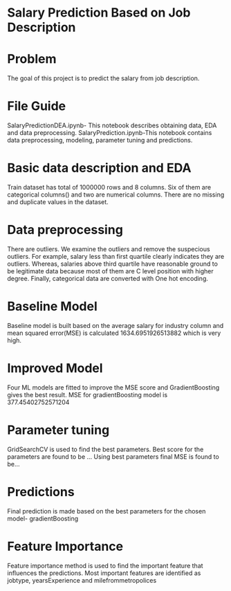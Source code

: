 # Salary Prediction Based on Job Description
# Problem
The goal of this project is to predict the salary from job description.
# File Guide
SalaryPredictionDEA.ipynb- This notebook describes obtaining data, EDA and data preprocessing.
SalaryPrediction.ipynb-This notebook contains data preprocessing, modeling, parameter tuning and predictions.
# Basic data description and EDA
Train dataset has total of 1000000 rows and 8 columns. Six of them are categorical columns() and two are numerical columns. There are no missing and duplicate values in the dataset. 

# Data preprocessing
There are outliers. We examine the outliers and remove the suspecious outliers. For example, salary less than first quartile clearly indicates they are outliers. Whereas, salaries above third quartile have reasonable ground to be legitimate data because most of them are C level position with higher degree. Finally, categorical data are converted with One hot encoding.

# Baseline Model
Baseline model is built based on the average salary for industry column and mean squared error(MSE) is calculated 1634.6951926513882 which is very high. 

# Improved Model
Four ML models are fitted to improve the MSE score and GradientBoosting gives the best result. MSE for gradientBoosting model is 377.45402752571204

# Parameter tuning
GridSearchCV is used to find the best parameters. Best score for the parameters are found to be … Using best parameters final MSE is found to be…
# Predictions
Final prediction is made based on the best parameters for the chosen model- gradientBoosting
# Feature Importance
Feature importance method is used to find the important feature that influences the predictions. Most important features are identified as jobtype, yearsExperience and milefrommetropolices

